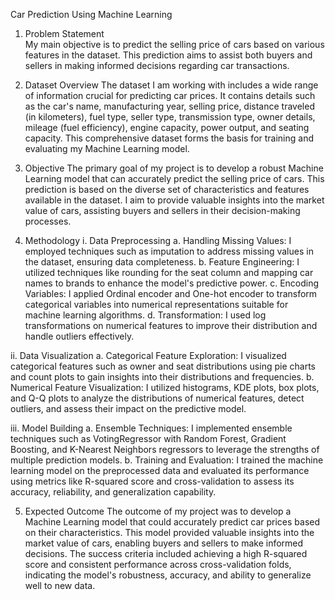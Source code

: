 Car Prediction Using Machine Learning 

1.	Problem Statement  
My main objective is to predict the selling price of cars based on various features in the dataset. This prediction aims to assist both buyers and sellers in making informed decisions regarding car transactions.

3.	Dataset Overview
The dataset I am working with includes a wide range of information crucial for predicting car prices. It contains details such as the car's name, manufacturing year, selling price, distance traveled (in kilometers), fuel type, seller type, transmission type, owner details, mileage (fuel efficiency), engine capacity, power output, and seating capacity. This comprehensive dataset forms the basis for training and evaluating my Machine Learning model.

3.	Objective
The primary goal of my project is to develop a robust Machine Learning model that can accurately predict the selling price of cars. This prediction is based on the diverse set of characteristics and features available in the dataset. I aim to provide valuable insights into the market value of cars, assisting buyers and sellers in their decision-making processes.

4.	Methodology 
i.	Data Preprocessing
a.	Handling Missing Values: I employed techniques such as imputation to address missing values in the dataset, ensuring data completeness.
b.	Feature Engineering: I utilized techniques like rounding for the seat column and mapping car names to brands to enhance the model's predictive power.
c.	Encoding Variables: I applied Ordinal encoder and One-hot encoder to transform categorical variables into numerical representations suitable for machine learning algorithms.
d.	Transformation: I used log transformations on numerical features to improve their distribution and handle outliers effectively.

ii.	Data Visualization
a.	Categorical Feature Exploration: I visualized categorical features such as owner and seat distributions using pie charts and count plots to gain insights into their distributions and frequencies.
b.	Numerical Feature Visualization: I utilized histograms, KDE plots, box plots, and Q-Q plots to analyze the distributions of numerical features, detect outliers, and assess their impact on the predictive model.

iii.	Model Building
a.	Ensemble Techniques: I implemented ensemble techniques such as VotingRegressor with Random Forest, Gradient Boosting, and K-Nearest Neighbors regressors to leverage the strengths of multiple prediction models.
b.	Training and Evaluation: I trained the machine learning model on the preprocessed data and evaluated its performance using metrics like R-squared score and cross-validation to assess its accuracy, reliability, and generalization capability.

5.	Expected Outcome
The outcome of my project was to develop a Machine Learning model that could accurately predict car prices based on their characteristics. This model provided valuable insights into the market value of cars, enabling buyers and sellers to make informed decisions. The success criteria included achieving a high R-squared score and consistent performance across cross-validation folds, indicating the model's robustness, accuracy, and ability to generalize well to new data.


